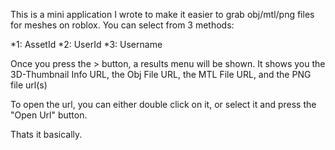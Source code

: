 This is a mini application I wrote to make it easier to grab obj/mtl/png files for meshes on roblox.
You can select from 3 methods:

*1: AssetId
*2: UserId 
*3: Username

Once you press the > button, a results menu will be shown. It shows you the 3D-Thumbnail Info URL, the Obj File URL, the MTL File URL, and the PNG file 
url(s)

To open the url, you can either double click on it, or select it and press the "Open Url" button.

Thats it basically.